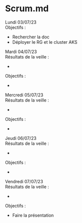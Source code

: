 # Scrum.md 

Lundi 03/07/23  
Objectifs :

* Rechercher la doc
* Déployer le RG et le cluster AKS

Mardi 04/07/23  
Résultats de la veille :

* 

Objectifs :

* 

Mercredi 05/07/23  
Résultats de la veille :

* 

Objectifs :

* 

Jeudi 06/07/23  
Résultats de la veille :

* 

Objectifs :

* 

Vendredi 07/07/23  
Résultats de la veille :

* 

Objectifs :

* Faire la présentation

